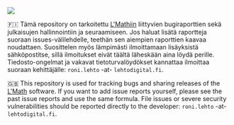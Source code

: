 ![](https://camo.githubusercontent.com/9fd41fd1d86836382fd71c62356b6367b10983635698d1162533554fff49fafb/68747470733a2f2f6c6568746f6469676974616c2e66692f662f3464687258)

🇫🇮 Tämä repository on tarkoitettu [L'Mathiin](https://lehtodigital.fi/lmath/) liittyvien bugiraporttien
sekä julkaisujen hallinnointiin ja seuraamiseen.
Jos haluat lisätä raportteja suoraan issues-välilehdelle,
teethän sen aiempien raporttien kaavaa noudattaen.
Suosittelen myös lämpimästi ilmoittamaan lisäyksistä sähköpostitse,
sillä ilmoitukset eivät täältä läheskään aina löydä perille.
Tiedosto-ongelmat ja vakavat tietoturvalöydökset kannattaa ilmoittaa suoraan kehittäjälle: `roni.lehto`  -at- `lehtodigital.fi`.

🇬🇧 This repository is used for tracking bugs and sharing releases of the [L'Math](https://lehtodigital.fi/lmath/) software.
If you want to add issue reports yourself, please see the past issue reports and use the same formula.
File issues or severe security vulnerabilities should be reported directly to the developer: `roni.lehto`  -at- `lehtodigital.fi`.
